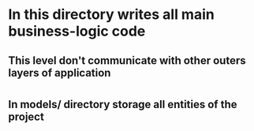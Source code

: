 # In this directory writes all main business-logic code
## This level don't communicate with other outers layers of application
#
## In models/ directory storage all entities of the project